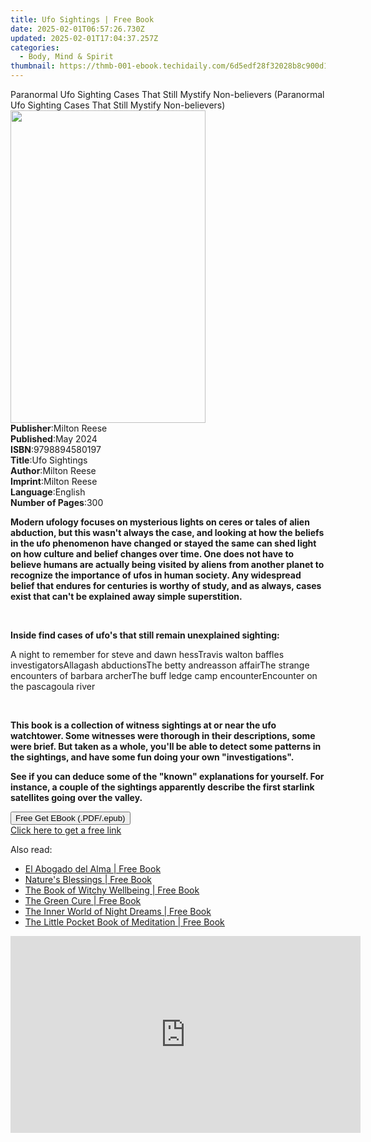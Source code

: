 ```yaml
---
title: Ufo Sightings | Free Book
date: 2025-02-01T06:57:26.730Z
updated: 2025-02-01T17:04:37.257Z
categories:
  - Body, Mind & Spirit
thumbnail: https://thmb-001-ebook.techidaily.com/6d5edf28f32028b8c900d1031cc5805ac92648c945017587a1f69bdf868d28d4.jpg
---
```

<main id="book-container">
  <div class="flex flex-col">
    <div class="book-brief flex-1 py-6 px-4 sm:p-6 md:py-10 md:px-8">
      <!-- brief-->
      <div class="book-brief-main">
        Paranormal Ufo Sighting Cases That Still Mystify Non-believers
        (Paranormal Ufo Sighting Cases That Still Mystify Non-believers)
      </div>
    </div>
    <div
      class="book-meta-info flex-1 grid gap-4 col-start-1 col-end-3 row-start-1 sm:mb-6 sm:grid-cols-4 lg:gap-6 lg:col-start-2 lg:row-end-6 lg:row-span-6 lg:mb-0"
    >
      <div
        class="book-meta-info-left place-content-center mt-4 p-4 text-sm leading-6 col-start-2 col-span-2 dark:text-slate-400"
      >
        <img
          class="w-full h-500 object-cover rounded-lg sm:h-255 sm:col-span-2 lg:col-span-full"
          src="https://img-001-ebook.techidaily.com/698fbb174ecd4861fcfaf33851e1670d04bdeb920853e3a1c4a4d408f5a972e1.jpg"
          alt=""
          width="312"
          height="500"
        />
      </div>
      <div
        class="book-meta-info-right mt-2 col-start-1 row-start-2 col-span-3 self-center"
      >
        <!-- meta data  -->
        <div class="flex flex-col px-4 md:px-8">
          <div class="flex-1">
            <strong>Publisher</strong>:<span class="px-2">Milton Reese</span>
          </div>
          <div class="flex-1">
            <strong>Published</strong>:<span class="px-2">May 2024</span>
          </div>
          <div class="flex-1">
            <strong>ISBN</strong>:<span class="px-2">9798894580197</span>
          </div>
          <div class="flex-1">
            <strong>Title</strong>:<span class="px-2">Ufo Sightings</span>
          </div>
          <div class="flex-1">
            <strong>Author</strong>:<span class="px-2">Milton Reese</span>
          </div>
          <div class="flex-1">
            <strong>Imprint</strong>:<span class="px-2">Milton Reese</span>
          </div>
          <div class="flex-1">
            <strong>Language</strong>:<span class="px-2">English</span>
          </div>
          <div class="flex-1">
            <strong>Number of Pages</strong>:<span class="px-2">300</span>
          </div>
        </div>
      </div>
    </div>
    <div class="book-description flex-1 py-6 px-4 sm:p-6 md:py-10 md:px-8">
      <div class="book-description-main">
        <div accordion-content="" id="description">
          <p>
            <strong
              >Modern ufology focuses on mysterious lights on ceres or tales of
              alien abduction, but this wasn't always the case, and looking at
              how the beliefs in the ufo phenomenon have changed or stayed the
              same can shed light on how culture and belief changes over time.
              One does not have to believe humans are actually being visited by
              aliens from another planet to recognize the importance of ufos in
              human society. Any widespread belief that endures for centuries is
              worthy of study, and as always, cases exist that can't be
              explained away simple superstition.</strong
            >
          </p>
          <p><br /></p>
          <p>
            <strong
              >Inside find&nbsp;cases of ufo's that still remain unexplained
              sighting:</strong
            >
          </p>
          <span contenteditable="false"></span>A night to remember for steve and
          dawn hess<span contenteditable="false"></span>Travis walton baffles
          investigators<span contenteditable="false"></span>Allagash
          abductions<span contenteditable="false"></span>The betty andreasson
          affair<span contenteditable="false"></span>The strange encounters of
          barbara archer<span contenteditable="false"></span>The buff ledge camp
          encounter<span contenteditable="false"></span>Encounter on the
          pascagoula river
          <p><br /></p>
          <p>
            <strong
              >This book is a collection of witness sightings at or near the ufo
              watchtower. Some witnesses were thorough in their descriptions,
              some were brief. But taken as a whole, you'll be able to detect
              some patterns in the sightings, and have some fun doing your own
              "investigations".</strong
            >
          </p>
          <p>
            <strong
              >See if you can deduce some of the "known" explanations for
              yourself. For instance, a couple of the sightings apparently
              describe the first starlink satellites going over the
              valley.</strong
            >
          </p>
        </div>
        <div class="accordion-fader"></div>
      </div>
    </div>
    <div class="book-excerpts flex-1 py-6 px-4 sm:p-6 md:py-10 md:px-8"></div>
    <div
      class="book-about-author flex-1 py-6 px-4 sm:p-6 md:py-10 md:px-8"
    ></div>
    <div class="book-free-get flex-1 py-6 px-4 sm:p-6 md:py-10 md:px-8">
      <button
        id="btn-free-get"
        class="bg-blue-500 hover:bg-blue-700 text-white font-bold py-2 px-4 rounded"
      >
        Free Get EBook (.PDF/.epub)
      </button>
      <div id="countdown-display" class="px-2 text-lg mt-2"></div>
      <a
        id="free-link"
        class="hidden bg-blue-500 hover:bg-blue-700 text-white font-bold py-2 px-4 rounded"
        href="https://www.ebooks.com/en-us/book/211352224/ufo-sightings/milton-reese/"
        target="_blank"
        >Click here to get a free link</a
      >
    </div>
    <script>
      let countdownTime = 0;
      let countdownInterval = null;
      document
        .getElementById('btn-free-get')
        .addEventListener('click', startCountdown);
      function startCountdown() {
        countdownTime = new Date().getTime() + 60000 * 3;
        countdownInterval = setInterval(updateCountdown, 1000);
        document.getElementById('btn-free-get').disabled = true;
        document
          .getElementById('btn-free-get')
          .classList.add('bg-gray-500', 'cursor-not-allowed');
      }
      function updateCountdown() {
        let currentTime = new Date().getTime();
        let timeLeft = countdownTime - currentTime;
        let secondsLeft = Math.floor(timeLeft / 1000);
        document.getElementById('countdown-display').innerHTML =
          `Remaining time: ${secondsLeft} seconds.`;
        if (secondsLeft <= 0) {
          clearInterval(countdownInterval);
          document.getElementById('btn-free-get').classList.add('hidden');
          document.getElementById('free-link').classList.remove('hidden');
          document.getElementById('countdown-display').innerHTML = '';
        }
      }
    </script>
  </div>
</main>

<ins class="adsbygoogle"
      style="display:block"
      data-ad-client="ca-pub-7571918770474297"
      data-ad-slot="8358498916"
      data-ad-format="auto"
      data-full-width-responsive="true"></ins>
    

<span class="atpl-alsoreadstyle">Also read:</span>
<div><ul>
<li><a href="https://novels-ebooks.techidaily.com/210935105-9781667457345-el-abogado-del-alma/"><u>El Abogado del Alma | Free Book</u></a></li>
<li><a href="https://novels-ebooks.techidaily.com/210934987-9781800651807-natures-blessings/"><u>Nature's Blessings | Free Book</u></a></li>
<li><a href="https://novels-ebooks.techidaily.com/210934989-9781800650701-the-book-of-witchy-wellbeing/"><u>The Book of Witchy Wellbeing | Free Book</u></a></li>
<li><a href="https://novels-ebooks.techidaily.com/210934986-9781782497530-the-green-cure/"><u>The Green Cure | Free Book</u></a></li>
<li><a href="https://novels-ebooks.techidaily.com/210935013-9781782499084-the-inner-world-of-night-dreams/"><u>The Inner World of Night Dreams | Free Book</u></a></li>
<li><a href="https://novels-ebooks.techidaily.com/210934994-9781782495215-the-little-pocket-book-of-meditation/"><u>The Little Pocket Book of Meditation | Free Book</u></a></li>
</ul></div>

<!-- affiliate ads begin -->
<iframe width="560" height="315" src="https://www.youtube.com/embed/vPGg53vbOsk?si=CkSEN5HFPS7vDuAa" title="YouTube video player" frameborder="0" allow="accelerometer; autoplay; clipboard-write; encrypted-media; gyroscope; picture-in-picture; web-share" referrerpolicy="strict-origin-when-cross-origin" allowfullscreen></iframe>
<!-- affiliate ads end -->

